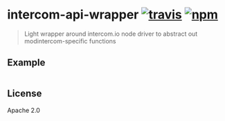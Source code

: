 # intercom-api-wrapper [![travis][travis_img]][travis_url] [![npm][npm_img]][npm_url]

> Light wrapper around intercom.io node driver to abstract out modintercom-specific functions

## Example

```javascript
```

## License

Apache 2.0

[travis_img]: https://img.shields.io/travis/mongodb-js/intercom-api-wrapper.svg
[travis_url]: https://travis-ci.org/mongodb-js/intercom-api-wrapper
[npm_img]: https://img.shields.io/npm/v/intercom-api-wrapper.svg
[npm_url]: https://npmjs.org/package/intercom-api-wrapper
